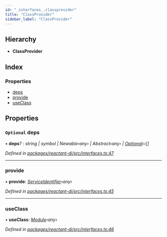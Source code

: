 ```yaml
---
id: "_interfaces_.classprovider"
title: "ClassProvider"
sidebar_label: "ClassProvider"
---
```


## Hierarchy

* **ClassProvider**

## Index

### Properties

* [deps](_interfaces_.classprovider.md#optional-deps)
* [provide](_interfaces_.classprovider.md#provide)
* [useClass](_interfaces_.classprovider.md#useclass)

## Properties

### `Optional` deps

• **deps**? : *string | symbol | Newable‹any› | Abstract‹any› | [Optional](../classes/_optional_.optional.md)‹›[]*

*Defined in [packages/reactant-di/src/interfaces.ts:47](https://github.com/unadlib/reactant/blob/d9c42d1/packages/reactant-di/src/interfaces.ts#L47)*

___

###  provide

• **provide**: *[ServiceIdentifier](../modules/_interfaces_.md#serviceidentifier)‹any›*

*Defined in [packages/reactant-di/src/interfaces.ts:45](https://github.com/unadlib/reactant/blob/d9c42d1/packages/reactant-di/src/interfaces.ts#L45)*

___

###  useClass

• **useClass**: *[Module](_interfaces_.module.md)‹any›*

*Defined in [packages/reactant-di/src/interfaces.ts:46](https://github.com/unadlib/reactant/blob/d9c42d1/packages/reactant-di/src/interfaces.ts#L46)*
